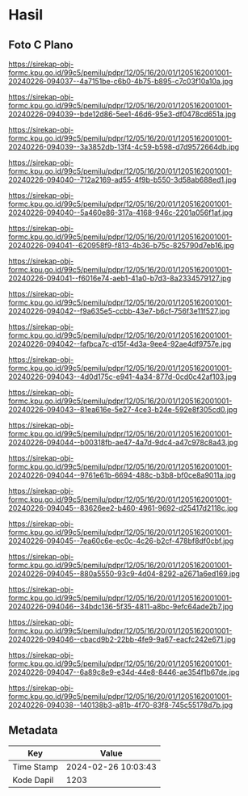 # Hasil

## Foto C Plano

https://sirekap-obj-formc.kpu.go.id/99c5/pemilu/pdpr/12/05/16/20/01/1205162001001-20240226-094037--4a7151be-c6b0-4b75-b895-c7c03f10a10a.jpg

https://sirekap-obj-formc.kpu.go.id/99c5/pemilu/pdpr/12/05/16/20/01/1205162001001-20240226-094039--bde12d86-5ee1-46d6-95e3-df0478cd651a.jpg

https://sirekap-obj-formc.kpu.go.id/99c5/pemilu/pdpr/12/05/16/20/01/1205162001001-20240226-094039--3a3852db-13f4-4c59-b598-d7d9572664db.jpg

https://sirekap-obj-formc.kpu.go.id/99c5/pemilu/pdpr/12/05/16/20/01/1205162001001-20240226-094040--712a2169-ad55-4f9b-b550-3d58ab688ed1.jpg

https://sirekap-obj-formc.kpu.go.id/99c5/pemilu/pdpr/12/05/16/20/01/1205162001001-20240226-094040--5a460e86-317a-4168-946c-2201a056f1af.jpg

https://sirekap-obj-formc.kpu.go.id/99c5/pemilu/pdpr/12/05/16/20/01/1205162001001-20240226-094041--620958f9-f813-4b36-b75c-825790d7eb16.jpg

https://sirekap-obj-formc.kpu.go.id/99c5/pemilu/pdpr/12/05/16/20/01/1205162001001-20240226-094041--f6016e74-aeb1-41a0-b7d3-8a2334579127.jpg

https://sirekap-obj-formc.kpu.go.id/99c5/pemilu/pdpr/12/05/16/20/01/1205162001001-20240226-094042--f9a635e5-ccbb-43e7-b6cf-756f3e11f527.jpg

https://sirekap-obj-formc.kpu.go.id/99c5/pemilu/pdpr/12/05/16/20/01/1205162001001-20240226-094042--fafbca7c-d15f-4d3a-9ee4-92ae4df9757e.jpg

https://sirekap-obj-formc.kpu.go.id/99c5/pemilu/pdpr/12/05/16/20/01/1205162001001-20240226-094043--4d0d175c-e941-4a34-877d-0cd0c42af103.jpg

https://sirekap-obj-formc.kpu.go.id/99c5/pemilu/pdpr/12/05/16/20/01/1205162001001-20240226-094043--81ea616e-5e27-4ce3-b24e-592e8f305cd0.jpg

https://sirekap-obj-formc.kpu.go.id/99c5/pemilu/pdpr/12/05/16/20/01/1205162001001-20240226-094044--b00318fb-ae47-4a7d-9dc4-a47c978c8a43.jpg

https://sirekap-obj-formc.kpu.go.id/99c5/pemilu/pdpr/12/05/16/20/01/1205162001001-20240226-094044--9761e61b-6694-488c-b3b8-bf0ce8a9011a.jpg

https://sirekap-obj-formc.kpu.go.id/99c5/pemilu/pdpr/12/05/16/20/01/1205162001001-20240226-094045--83626ee2-b460-4961-9692-d25417d2118c.jpg

https://sirekap-obj-formc.kpu.go.id/99c5/pemilu/pdpr/12/05/16/20/01/1205162001001-20240226-094045--7ea60c6e-ec0c-4c26-b2cf-478bf8df0cbf.jpg

https://sirekap-obj-formc.kpu.go.id/99c5/pemilu/pdpr/12/05/16/20/01/1205162001001-20240226-094045--880a5550-93c9-4d04-8292-a2671a6ed169.jpg

https://sirekap-obj-formc.kpu.go.id/99c5/pemilu/pdpr/12/05/16/20/01/1205162001001-20240226-094046--34bdc136-5f35-4811-a8bc-9efc64ade2b7.jpg

https://sirekap-obj-formc.kpu.go.id/99c5/pemilu/pdpr/12/05/16/20/01/1205162001001-20240226-094046--cbacd9b2-22bb-4fe9-9a67-eacfc242e671.jpg

https://sirekap-obj-formc.kpu.go.id/99c5/pemilu/pdpr/12/05/16/20/01/1205162001001-20240226-094047--6a89c8e9-e34d-44e8-8446-ae354f1b67de.jpg

https://sirekap-obj-formc.kpu.go.id/99c5/pemilu/pdpr/12/05/16/20/01/1205162001001-20240226-094038--140138b3-a81b-4f70-83f8-745c55178d7b.jpg


## Metadata

| Key        | Value               |
| ---------- | ------------------- |
| Time Stamp | 2024-02-26 10:03:43 |
| Kode Dapil | 1203                |



